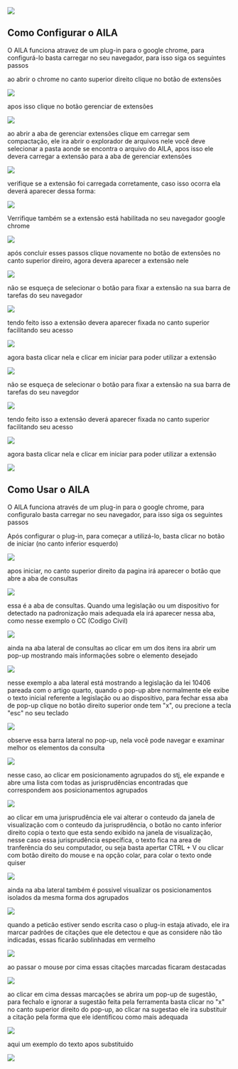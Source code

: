![](./images/AILA-no-pje.png)

Como Configurar o AILA
----------------------

O AILA funciona atravez de um plug-in para o google chrome, para configurá-lo basta carregar no seu navegador, para isso siga os seguintes passos


ao abrir o chrome no canto superior direito clique no botão de extensões

![](images/Passos/Passo1.png)

apos isso clique no botão gerenciar de extensões

![](images/Passos/Passo2.png)

ao abrir a aba de gerenciar extensões clique em carregar sem compactação, ele ira abrir o explorador de arquivos nele você deve selecionar a pasta aonde se encontra o arquivo do AILA, apos isso ele devera carregar a extensão para a aba de gerenciar extensões

![](images/Passos/Passo3.png)

verifique se a extensão foi carregada corretamente, caso isso ocorra ela deverá aparecer dessa forma:

![](images/Passos/Passo4.png)

Verrifique também se a extensão está habilitada no seu navegador google chrome

![](images/Passos/Passo5.png)

após concluir esses passos clique novamente no botão de extensões no canto superior direiro, agora devera aparecer a extensão nele

![](images/Passos/Passo6.png)

não se esqueça de selecionar o botão para fixar a extensão na sua barra de tarefas do seu navegador

![](images/Passos/Passo7.png)

tendo feito isso a extensão devera aparecer fixada no canto superior facilitando seu acesso

![](images/Passos/Passo8.png)

agora basta clicar nela e clicar em iniciar para poder utilizar a extensão

![](images/Passos/Passo9.png)

não se esqueça de selecionar o botão para fixar a extensão na sua barra de tarefas do seu navegdor

![](images/Passos/Passo7.png)

tendo feito isso a extensão deverá aparecer fixada no canto superior facilitando seu acesso

![](images/Passos/Passo8.png)

agora basta clicar nela e clicar em iniciar para poder utilizar a extensão

![](images/Passos/Passo9.png)

Como Usar o AILA
----------------

O AILA funciona através de um plug-in para o google chrome, para configuralo basta carregar no seu navegador, para isso siga os seguintes passos

Após configurar o plug-in, para começar a utilizá-lo, basta clicar no botão de iniciar (no canto inferior esquerdo)

![](images/Usar/AILA1.png)

apos iniciar, no canto superior direito da pagina irá aparecer o botão que abre a aba de consultas

![](images/Usar/AILA2.png)

essa é a aba de consultas. Quando uma legislação ou um dispositivo for detectado na padronização mais adequada ela irá aparecer nessa aba, como nesse exemplo o CC (Codigo Civil)

![](images/Usar/AILA3.png)

ainda na aba lateral de consultas ao clicar em um dos itens ira abrir um pop-up mostrando mais informações sobre o elemento desejado

![](images/Usar/AILA4.png)

nesse exemplo a aba lateral está mostrando a legislação da lei 10406 pareada com o artigo quarto, quando o pop-up abre normalmente ele exibe o texto inicial referente a legislação ou ao dispositivo, para fechar essa aba de pop-up clique no botão direito superior onde tem "x", ou precione a tecla "esc" no seu teclado

![](images/Usar/AILA5.png)

observe essa barra lateral no pop-up, nela você pode navegar e examinar melhor os elementos da consulta

![](images/Usar/AILA6.png)

nesse caso, ao clicar em posicionamento agrupados do stj, ele expande e abre uma lista com todas as jurisprudências encontradas que correspondem aos posicionamentos agrupados

![](images/Usar/AILA7.png)

ao clicar em uma jurisprudência ele vai alterar o conteudo da janela de visualização com o conteudo da jurisprudência, o botão no canto inferior direito copia o texto que esta sendo exibido na janela de visualização, nesse caso essa jurisprudência específica, o texto fica na area de tranferência do seu computador, ou seja basta apertar CTRL + V ou clicar com botão direito do mouse e na opção colar, para colar o texto onde quiser

![](images/Usar/AILA8.png)

ainda na aba lateral também é possivel visualizar os posicionamentos isolados da mesma forma dos agrupados

![](images/Usar/AILA9.png)

quando a peticão estiver sendo escrita caso o plug-in estaja ativado, ele ira marcar padrões de citações que ele detectou e que as considere não tão indicadas, essas ficarão sublinhadas em vermelho

![](images/Usar/AILA10.png)

ao passar o mouse por cima essas citações marcadas ficaram destacadas

![](images/Usar/AILA11.png)

ao clicar em cima dessas marcações se abrira um pop-up de sugestão, para fechalo e ignorar a sugestão feita pela ferramenta basta clicar no "x" no canto superior direito do pop-up, ao clicar na sugestao ele ira substituir a citação pela forma que ele identificou como mais adequada

![](images/Usar/AILA12.png)

aqui um exemplo do texto apos substituido

![](images/Usar/AILA14.png) 
